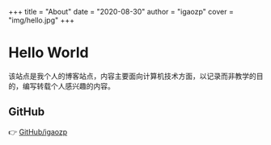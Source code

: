 +++
title = "About"
date = "2020-08-30"
author = "igaozp"
cover = "img/hello.jpg"
+++

# Hello World

该站点是我个人的博客站点，内容主要面向计算机技术方面，以记录而非教学的目的，编写转载个人感兴趣的内容。

## GitHub

👉 [GitHub/igaozp](https://github.com/igaozp)